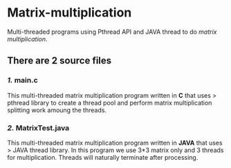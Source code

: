 # Matrix-multiplication

Multi-threaded programs using Pthread API and JAVA thread to do *matrix multiplication*.

## There are 2 source files

### *1.* main.c

This multi-threaded matrix multiplication program written in **C** that uses > pthread library to create a thread pool and perform matrix multiplication splitting work amoung the threads.

### *2.* MatrixTest.java

This multi-threaded matrix multiplication program written in **JAVA** that uses > JAVA thread library.
In this program we use 3*3 matrix only and 3 threads for multiplication.
Threads will naturally terminate after processing.
